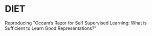 # DIET
Reproducing "Occam’s Razor for Self Supervised Learning: What is Sufficient to Learn Good Representations?"
